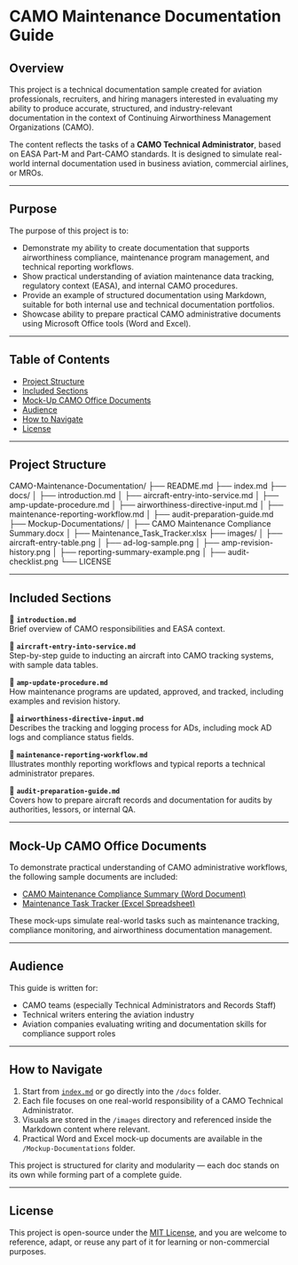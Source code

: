 # CAMO Maintenance Documentation Guide

## Overview

This project is a technical documentation sample created for aviation professionals, recruiters, and hiring managers interested in evaluating my ability to produce accurate, structured, and industry-relevant documentation in the context of Continuing Airworthiness Management Organizations (CAMO).

The content reflects the tasks of a **CAMO Technical Administrator**, based on EASA Part-M and Part-CAMO standards. It is designed to simulate real-world internal documentation used in business aviation, commercial airlines, or MROs.

---

## Purpose

The purpose of this project is to:

- Demonstrate my ability to create documentation that supports airworthiness compliance, maintenance program management, and technical reporting workflows.
- Show practical understanding of aviation maintenance data tracking, regulatory context (EASA), and internal CAMO procedures.
- Provide an example of structured documentation using Markdown, suitable for both internal use and technical documentation portfolios.
- Showcase ability to prepare practical CAMO administrative documents using Microsoft Office tools (Word and Excel).

---

## Table of Contents

- [Project Structure](#project-structure)
- [Included Sections](#included-sections)
- [Mock-Up CAMO Office Documents](#mock-up-camo-office-documents)
- [Audience](#audience)
- [How to Navigate](#how-to-navigate)
- [License](#license)

---

## Project Structure

CAMO-Maintenance-Documentation/
├── README.md
├── index.md
├── docs/
│   ├── introduction.md
│   ├── aircraft-entry-into-service.md
│   ├── amp-update-procedure.md
│   ├── airworthiness-directive-input.md
│   ├── maintenance-reporting-workflow.md
│   ├── audit-preparation-guide.md
├── Mockup-Documentations/
│   ├── CAMO Maintenance Compliance Summary.docx
│   ├── Maintenance_Task_Tracker.xlsx
├── images/
│   ├── aircraft-entry-table.png
│   ├── ad-log-sample.png
│   ├── amp-revision-history.png
│   ├── reporting-summary-example.png
│   ├── audit-checklist.png
└── LICENSE


---

## Included Sections

📄 **`introduction.md`**  
Brief overview of CAMO responsibilities and EASA context.

📄 **`aircraft-entry-into-service.md`**  
Step-by-step guide to inducting an aircraft into CAMO tracking systems, with sample data tables.

📄 **`amp-update-procedure.md`**  
How maintenance programs are updated, approved, and tracked, including examples and revision history.

📄 **`airworthiness-directive-input.md`**  
Describes the tracking and logging process for ADs, including mock AD logs and compliance status fields.

📄 **`maintenance-reporting-workflow.md`**  
Illustrates monthly reporting workflows and typical reports a technical administrator prepares.

📄 **`audit-preparation-guide.md`**  
Covers how to prepare aircraft records and documentation for audits by authorities, lessors, or internal QA.

---

## Mock-Up CAMO Office Documents

To demonstrate practical understanding of CAMO administrative workflows, the following sample documents are included:

- [CAMO Maintenance Compliance Summary (Word Document)](Mockup-Documentations/CAMO%20Maintenance%20Compliance%20Summary.docx)
- [Maintenance Task Tracker (Excel Spreadsheet)](Mockup-Documentations/Maintenance_Task_Tracker.xlsx)

These mock-ups simulate real-world tasks such as maintenance tracking, compliance monitoring, and airworthiness documentation management.

---

## Audience

This guide is written for:

- CAMO teams (especially Technical Administrators and Records Staff)
- Technical writers entering the aviation industry
- Aviation companies evaluating writing and documentation skills for compliance support roles

---

## How to Navigate

1. Start from [`index.md`](index.md) or go directly into the `/docs` folder.
2. Each file focuses on one real-world responsibility of a CAMO Technical Administrator.
3. Visuals are stored in the `/images` directory and referenced inside the Markdown content where relevant.
4. Practical Word and Excel mock-up documents are available in the `/Mockup-Documentations` folder.

This project is structured for clarity and modularity — each doc stands on its own while forming part of a complete guide.

---

## License

This project is open-source under the [MIT License](LICENSE), and you are welcome to reference, adapt, or reuse any part of it for learning or non-commercial purposes.
